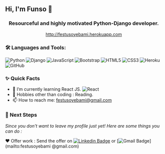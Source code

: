 ## Hi, I'm Funso 👋


<h3 align="center">
Resourceful and highly motivated Python-Django developer.
</h3>

<p  align="center">
<a href="http://festusoyebami.herokuapp.com/">http://festusoyebami.herokuapp.com</a>
</p>



### 🛠️ Languages and Tools:
![Python](https://img.shields.io/badge/-Python-black?style=flat-square&logo=python)
![Django](https://img.shields.io/badge/-Django-black?style=flat-square&logo=django)
![JavaScript](https://img.shields.io/badge/-JavaScript-black?style=flat-square&logo=javascript)
![Bootstrap](https://img.shields.io/badge/-Bootstrap-black?style=flat-square&logo=bootstrap)
![HTML5](https://img.shields.io/badge/-HTML5-black?style=flat-square&logo=html5&logoColor=white)
![CSS3](https://img.shields.io/badge/-CSS3-black?style=flat-square&logo=css3)
![Heroku](https://img.shields.io/badge/-Heroku-black?style=flat-square&logo=heroku)
![GitHub](https://img.shields.io/badge/-GitHub-black?style=flat-square&logo=github)


### ✨ Quick Facts
- 🌱 I’m currently learning React JS. ![React](https://img.shields.io/badge/-React-black?style=flat-square&logo=react)
- 🎿 Hobbies other than coding : Reading.
- 📫 How to reach me: festusoyebami@gmail.com



### 👣 Next Steps

_Since you don't want to leave my profile just yet! Here are some things you can do :_

❤️ Offer work : Send the offer on [![Linkedin Badge](https://img.shields.io/badge/-festus_oyebami-blue?style=flat-square&logo=Linkedin&logoColor=white&link=https://www.linkedin.com/festus-oyebami)](https://www.linkedin.com/festus-oyebami)
or [![Gmail Badge](https://img.shields.io/badge/-festusoyebami@gmail.com-c14438?style=flat-square&logo=Gmail&logoColor=white&link=mailto:festusoyebami@gmail.com)](mailto:festusoyebami @gmail.com)

